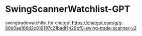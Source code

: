 # SwingScannerWatchlist-GPT
swingtradewatchlist for chatgpt
https://chatgpt.com/g/g-68d0ae166d2c819197c21badf1429bf0-swing-trade-scanner-v2
